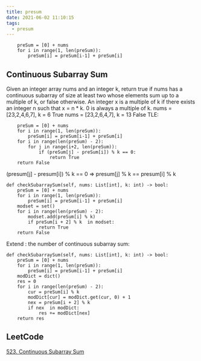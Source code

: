 ```yaml
---
title: presum
date: 2021-06-02 11:10:15
tags:
  - presum
---
```


        preSum = [0] + nums
        for i in range(1, len(preSum)):
            preSum[i] = preSum[i-1] + preSum[i]

## Continuous Subarray Sum
Given an integer array nums and an integer k, return true if nums has a continuous subarray of size at least two whose elements sum up to a multiple of k, or false otherwise.
An integer x is a multiple of k if there exists an integer n such that x = n * k. 0 is always a multiple of k.
nums = [23,2,4,6,7], k = 6 True
nums = [23,2,6,4,7], k = 13 False
TLE:

        preSum = [0] + nums
        for i in range(1, len(preSum)):
            preSum[i] = preSum[i-1] + preSum[i]
        for i in range(len(preSum) - 2):
            for j in range(i+2, len(preSum)):
                if (preSum[j] - preSum[i]) % k == 0:
                    return True
        return False

(presum[j] - presum[i]) % k == 0  => presum[j] % k == presum[i] % k


    def checkSubarraySum(self, nums: List[int], k: int) -> bool:
        preSum = [0] + nums
        for i in range(1, len(preSum)):
            preSum[i] = preSum[i-1] + preSum[i]
        modset = set()
        for i in range(len(preSum) - 2):
            modset.add(preSum[i] % k)
            if preSum[i + 2] % k  in modset:
                return True
        return False

Extend : the number of continuous subarray sum:

    def checkSubarraySum(self, nums: List[int], k: int) -> bool:
        preSum = [0] + nums
        for i in range(1, len(preSum)):
            preSum[i] = preSum[i-1] + preSum[i]
        modDict = dict()
        res = 0
        for i in range(len(preSum) - 2):
            cur = preSum[i] % k
            modDict[cur] = modDict.get(cur, 0) + 1
            nex = preSum[i + 2] % k
            if nex  in modDict:
                res += modDict[nex]
        return res






## LeetCode
[523. Continuous Subarray Sum](https://leetcode-cn.com/problems/continuous-subarray-sum/)




